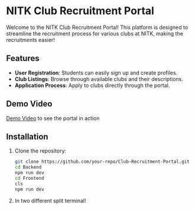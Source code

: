 # NITK Club Recruitment Portal

Welcome to the NITK Club Recruitment Portal! This platform is designed to streamline the recruitment process for various clubs at NITK, making the recruitments easier!

## Features

- **User Registration**: Students can easily sign up and create profiles.
- **Club Listings**: Browse through available clubs and their descriptions.
- **Application Process**: Apply to clubs directly through the portal.

## Demo Video

[Demo Video](https://example.com/demo-video) to see the portal in action

## Installation

1. Clone the repository:
   ```bash
   git clone https://github.com/your-repo/Club-Recruitment-Portal.git
   cd Backend
   npm run dev
   cd Frontend
   cls
   npm run dev

2. In two different split terminal!
